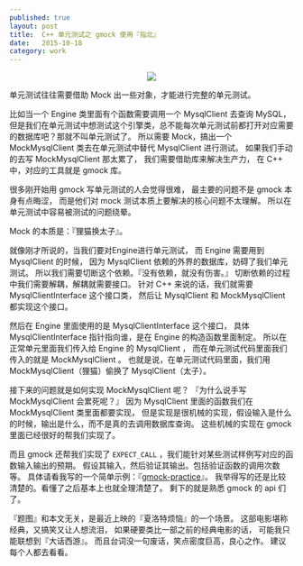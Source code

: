 ```yaml
---
published: true
layout: post
title:  C++ 单元测试之 gmock 使用『指北』
date:   2015-10-18
category: work
---
```


<center>
<img src="http://7xloce.com1.z0.glb.clouddn.com/p2273115476.jpg" class="photo"></img>
</center>

单元测试往往需要借助 Mock 出一些对象，才能进行完整的单元测试。

比如当一个 Engine 类里面有个函数需要调用一个 MysqlClient 去查询 MySQL，
但是我们在单元测试中想测试这个引擎类，总不能每次单元测试前都打开对应需要的数据库吧？那就不叫单元测试了。
所以需要 Mock，搞出一个 MockMysqlClient 类去在单元测试中替代 MysqlClient 进行测试。
如果我们手动的去写 MockMysqlClient 那太累了，
我们需要借助库来解决生产力，
在 C++ 中，对应的工具就是 gmock 库。

很多刚开始用 gmock 写单元测试的人会觉得很难，
最主要的问题不是 gmock 本身有点晦涩，
而是他们对 mock 测试本质上要解决的核心问题不太理解。
所以在单元测试中容易被测试的问题绕晕。

Mock 的本质是：『狸猫换太子』。 

就像刚才所说的，当我们要对Engine进行单元测试，
而 Engine 需要用到 MysqlClient 的时候，
因为 MysqlClient 依赖的外界的数据库，妨碍了我们单元测试。
所以我们需要切断这个依赖。『没有依赖，就没有伤害。』
切断依赖的过程中我们需要解耦，解耦就需要接口。
针对 C++ 来说的话，我们就需要 MysqlClientInterface 这个接口类，
然后让 MysqlClient 和 MockMysqlClient 都实现这个接口。

然后在 Engine 里面使用的是 MysqlClientInterface 这个接口，
具体 MysqlClientInterface 指针指向谁，是在 Engine 的构造函数里面制定。
所以在正常单元里面我们传入给 Engine 的 MysqlClient ，
而在单元测试代码里面我们传入的就是 MockMysqlClient 。
也就是说，在单元测试代码里面，我们用 MockMysqlClient（狸猫）偷换了 MysqlClient（太子）。

接下来的问题就是如何实现 MockMysqlClient 呢？
『为什么说手写 MockMysqlClient 会累死呢？』
因为 MysqlClient 里面的函数我们在 MockMysqlClient 类里面都要实现，
但是实现是很机械的实现，假设输入是什么的时候，输出是什么，而不是真的去调用数据库查询。
这些机械的实现在 gmock 里面已经很好的帮我们实现了。

而且 gmock 还帮我们实现了 `EXPECT_CALL` ，我们能针对某些测试样例写对应的函数输入输出的预期。
假设其输入，然后验证其输出。包括验证函数的调用次数等。
具体请看我写的一个简单示例：『[gmock-practice]』。
我举得写的还是比较清楚的。看懂了之后基本上也就全理清楚了。
剩下的就是熟悉 gmock 的 api 们了。

『题图』和本文无关，是最近上映的『夏洛特烦恼』的一个场景。
这部电影堪称经典，又搞笑又让人想流泪，
如果硬要类比一部之前的经典电影的话，
可能我只能联想到『大话西游』。
而且台词没一句废话，笑点密度巨高，良心之作。
建议每个人都去看看。

[gmock-practice]:https://github.com/yanyiwu/practice/tree/master/cpp/gmock
